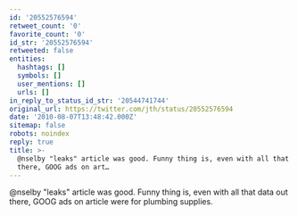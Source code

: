 ```yaml
---
id: '20552576594'
retweet_count: '0'
favorite_count: '0'
id_str: '20552576594'
retweeted: false
entities:
  hashtags: []
  symbols: []
  user_mentions: []
  urls: []
in_reply_to_status_id_str: '20544741744'
original_url: https://twitter.com/jth/status/20552576594
date: '2010-08-07T13:48:42.000Z'
sitemap: false
robots: noindex
reply: true
title: >-
  @nselby "leaks" article was good. Funny thing is, even with all that data out
  there, GOOG ads on art…
---
```


@nselby "leaks" article was good. Funny thing is, even with all that data out there, GOOG ads on article were for plumbing supplies.